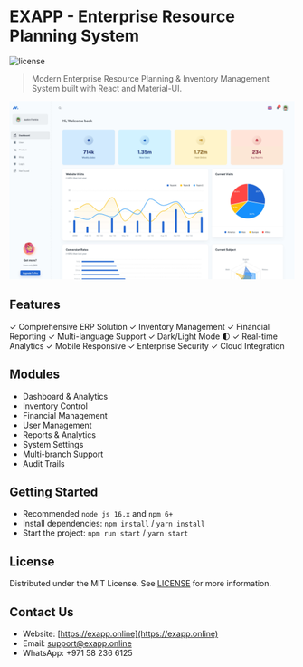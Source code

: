 # EXAPP - Enterprise Resource Planning System

![license](https://img.shields.io/badge/license-MIT-blue.svg)

> Modern Enterprise Resource Planning & Inventory Management System built with React and Material-UI.

![preview](public/assets/preview.jpg)

## Features

✓ Comprehensive ERP Solution
✓ Inventory Management
✓ Financial Reporting
✓ Multi-language Support
✓ Dark/Light Mode 🌓
✓ Real-time Analytics
✓ Mobile Responsive
✓ Enterprise Security
✓ Cloud Integration

## Modules

- Dashboard & Analytics
- Inventory Control
- Financial Management
- User Management
- Reports & Analytics
- System Settings
- Multi-branch Support
- Audit Trails

## Getting Started

- Recommended `node js 16.x` and `npm 6+`
- Install dependencies: `npm install` / `yarn install`
- Start the project: `npm run start` / `yarn start`

## License

Distributed under the MIT License. See [LICENSE](LICENSE.md) for more information.

## Contact Us

- Website: [https://exapp.online](https://exapp.online)
- Email: support@exapp.online
- WhatsApp: +971 58 236 6125
